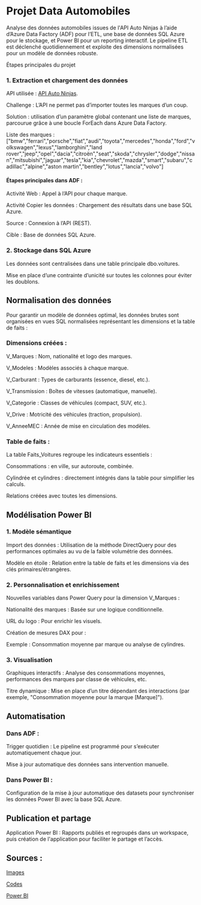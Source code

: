 # Projet Data Automobiles

Analyse des données automobiles issues de l'API Auto Ninjas à l’aide d’Azure Data Factory (ADF) pour l’ETL, une base de données SQL Azure pour le stockage, et Power BI pour un reporting interactif. Le pipeline ETL est déclenché quotidiennement et exploite des dimensions normalisées pour un modèle de données robuste.

Étapes principales du projet

### 1. Extraction et chargement des données
API utilisée : [API Auto Ninjas](https://api-ninjas.com/api).

Challenge : L’API ne permet pas d’importer toutes les marques d’un coup.

Solution : utilisation d’un paramètre global contenant une liste de marques, parcourue grâce à une boucle ForEach dans Azure Data Factory.

Liste des marques : 
["bmw","ferrari","porsche","fiat","audi","toyota","mercedes","honda","ford","volkswagen","lexus","lamborghini","land rover","jeep","opel","dacia","citroën","seat","skoda","chrysler","dodge","nissan","mitsubishi","jaguar","tesla","kia","chevrolet","mazda","smart","subaru","cadillac","alpine","aston martin","bentley","lotus","lancia","volvo"]

#### Étapes principales dans ADF :

Activité Web : Appel à l’API pour chaque marque.

Activité Copier les données : Chargement des résultats dans une base SQL Azure.

Source : Connexion à l’API (REST).

Cible : Base de données SQL Azure.

### 2. Stockage dans SQL Azure
Les données sont centralisées dans une table principale dbo.voitures.

Mise en place d’une contrainte d’unicité sur toutes les colonnes pour éviter les doublons.

## Normalisation des données
Pour garantir un modèle de données optimal, les données brutes sont organisées en vues SQL normalisées représentant les dimensions et la table de faits :

### Dimensions créées :

V_Marques : Nom, nationalité et logo des marques.

V_Modeles : Modèles associés à chaque marque.

V_Carburant : Types de carburants (essence, diesel, etc.).

V_Transmission : Boîtes de vitesses (automatique, manuelle).

V_Categorie : Classes de véhicules (compact, SUV, etc.).

V_Drive : Motricité des véhicules (traction, propulsion).

V_AnneeMEC : Année de mise en circulation des modèles.

### Table de faits :

La table Faits_Voitures regroupe les indicateurs essentiels :

Consommations : en ville, sur autoroute, combinée.

Cylindrée et cylindres : directement intégrés dans la table pour simplifier les calculs.

Relations créées avec toutes les dimensions.

## Modélisation Power BI

### 1. Modèle sémantique

Import des données : Utilisation de la méthode DirectQuery pour des performances optimales au vu de la faible volumétrie des données.

Modèle en étoile : Relation entre la table de faits et les dimensions via des clés primaires/étrangères.

### 2. Personnalisation et enrichissement

Nouvelles variables dans Power Query pour la dimension V_Marques :

Nationalité des marques : Basée sur une logique conditionnelle.

URL du logo : Pour enrichir les visuels.

Création de mesures DAX pour :

Exemple : Consommation moyenne par marque ou analyse de cylindres.

### 3. Visualisation

Graphiques interactifs : Analyse des consommations moyennes, performances des marques par classe de véhicules, etc.

Titre dynamique : Mise en place d’un titre dépendant des interactions (par exemple, "Consommation moyenne pour la marque [Marque]").

## Automatisation

### Dans ADF :

Trigger quotidien : Le pipeline est programmé pour s’exécuter automatiquement chaque jour.

Mise à jour automatique des données sans intervention manuelle.

### Dans Power BI :

Configuration de la mise à jour automatique des datasets pour synchroniser les données Power BI avec la base SQL Azure.

## Publication et partage

Application Power BI : Rapports publiés et regroupés dans un workspace, puis création de l'application pour faciliter le partage et l’accès.

## Sources :

[Images](./img/)

[Codes](./codes)

[Power BI](./pbi/)
